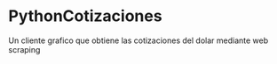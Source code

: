 # PythonCotizaciones
Un cliente grafico que obtiene las cotizaciones del dolar mediante web scraping
